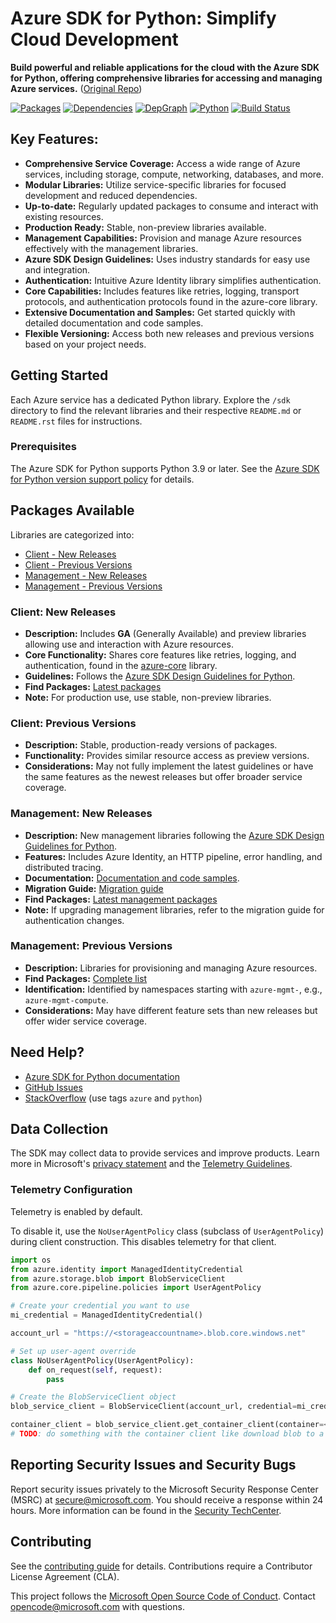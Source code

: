 # Azure SDK for Python: Simplify Cloud Development

**Build powerful and reliable applications for the cloud with the Azure SDK for Python, offering comprehensive libraries for accessing and managing Azure services.**  ([Original Repo](https://github.com/Azure/azure-sdk-for-python))

[![Packages](https://img.shields.io/badge/packages-latest-blue.svg)](https://azure.github.io/azure-sdk/releases/latest/python.html) [![Dependencies](https://img.shields.io/badge/dependency-report-blue.svg)](https://azuresdkartifacts.blob.core.windows.net/azure-sdk-for-python/dependencies/dependencies.html) [![DepGraph](https://img.shields.io/badge/dependency-graph-blue.svg)](https://azuresdkartifacts.blob.core.windows.net/azure-sdk-for-python/dependencies/dependencyGraph/index.html) [![Python](https://img.shields.io/pypi/pyversions/azure-core.svg?maxAge=2592000)](https://pypi.python.org/pypi/azure/) [![Build Status](https://dev.azure.com/azure-sdk/public/_apis/build/status/python/python%20-%20core%20-%20ci?branchName=main)](https://dev.azure.com/azure-sdk/public/_build/latest?definitionId=458&branchName=main)

## Key Features:

*   **Comprehensive Service Coverage:** Access a wide range of Azure services, including storage, compute, networking, databases, and more.
*   **Modular Libraries:** Utilize service-specific libraries for focused development and reduced dependencies.
*   **Up-to-date:** Regularly updated packages to consume and interact with existing resources.
*   **Production Ready:** Stable, non-preview libraries available.
*   **Management Capabilities:** Provision and manage Azure resources effectively with the management libraries.
*   **Azure SDK Design Guidelines:** Uses industry standards for easy use and integration.
*   **Authentication:** Intuitive Azure Identity library simplifies authentication.
*   **Core Capabilities:** Includes features like retries, logging, transport protocols, and authentication protocols found in the azure-core library.
*   **Extensive Documentation and Samples:** Get started quickly with detailed documentation and code samples.
*   **Flexible Versioning:** Access both new releases and previous versions based on your project needs.

## Getting Started

Each Azure service has a dedicated Python library. Explore the `/sdk` directory to find the relevant libraries and their respective `README.md` or `README.rst` files for instructions.

### Prerequisites

The Azure SDK for Python supports Python 3.9 or later.  See the [Azure SDK for Python version support policy](https://github.com/Azure/azure-sdk-for-python/wiki/Azure-SDKs-Python-version-support-policy) for details.

## Packages Available

Libraries are categorized into:

*   [Client - New Releases](#client-new-releases)
*   [Client - Previous Versions](#client-previous-versions)
*   [Management - New Releases](#management-new-releases)
*   [Management - Previous Versions](#management-previous-versions)

### Client: New Releases

*   **Description:** Includes **GA** (Generally Available) and preview libraries allowing use and interaction with Azure resources.
*   **Core Functionality:** Shares core features like retries, logging, and authentication, found in the [azure-core](https://github.com/Azure/azure-sdk-for-python/blob/main/sdk/core/azure-core) library.
*   **Guidelines:** Follows the [Azure SDK Design Guidelines for Python](https://azure.github.io/azure-sdk/python/guidelines/index.html).
*   **Find Packages:** [Latest packages](https://azure.github.io/azure-sdk/releases/latest/index.html#python)
*   **Note:**  For production use, use stable, non-preview libraries.

### Client: Previous Versions

*   **Description:** Stable, production-ready versions of packages.
*   **Functionality:** Provides similar resource access as preview versions.
*   **Considerations:** May not fully implement the latest guidelines or have the same features as the newest releases but offer broader service coverage.

### Management: New Releases

*   **Description:** New management libraries following the [Azure SDK Design Guidelines for Python](https://azure.github.io/azure-sdk/python/guidelines/).
*   **Features:** Includes Azure Identity, an HTTP pipeline, error handling, and distributed tracing.
*   **Documentation:** [Documentation and code samples](https://aka.ms/azsdk/python/mgmt).
*   **Migration Guide:** [Migration guide](https://github.com/Azure/azure-sdk-for-python/blob/main/doc/sphinx/mgmt_quickstart.rst#migration-guide)
*   **Find Packages:** [Latest management packages](https://azure.github.io/azure-sdk/releases/latest/mgmt/python.html)
*   **Note:** If upgrading management libraries, refer to the migration guide for authentication changes.

### Management: Previous Versions

*   **Description:** Libraries for provisioning and managing Azure resources.
*   **Find Packages:** [Complete list](https://azure.github.io/azure-sdk/releases/latest/all/python.html)
*   **Identification:** Identified by namespaces starting with `azure-mgmt-`, e.g., `azure-mgmt-compute`.
*   **Considerations:** May have different feature sets than new releases but offer wider service coverage.

## Need Help?

*   [Azure SDK for Python documentation](https://aka.ms/python-docs)
*   [GitHub Issues](https://github.com/Azure/azure-sdk-for-python/issues)
*   [StackOverflow](https://stackoverflow.com/questions/tagged/azure+python) (use tags `azure` and `python`)

## Data Collection

The SDK may collect data to provide services and improve products. Learn more in Microsoft's [privacy statement](https://go.microsoft.com/fwlink/?LinkID=824704) and the [Telemetry Guidelines](https://azure.github.io/azure-sdk/general_azurecore.html#telemetry-policy).

### Telemetry Configuration

Telemetry is enabled by default.

To disable it, use the `NoUserAgentPolicy` class (subclass of `UserAgentPolicy`) during client construction.  This disables telemetry for that client.

```python
import os
from azure.identity import ManagedIdentityCredential
from azure.storage.blob import BlobServiceClient
from azure.core.pipeline.policies import UserAgentPolicy

# Create your credential you want to use
mi_credential = ManagedIdentityCredential()

account_url = "https://<storageaccountname>.blob.core.windows.net"

# Set up user-agent override
class NoUserAgentPolicy(UserAgentPolicy):
    def on_request(self, request):
        pass

# Create the BlobServiceClient object
blob_service_client = BlobServiceClient(account_url, credential=mi_credential, user_agent_policy=NoUserAgentPolicy())

container_client = blob_service_client.get_container_client(container=<container_name>) 
# TODO: do something with the container client like download blob to a file
```

## Reporting Security Issues and Security Bugs

Report security issues privately to the Microsoft Security Response Center (MSRC) at <secure@microsoft.com>.  You should receive a response within 24 hours.  More information can be found in the [Security TechCenter](https://www.microsoft.com/msrc/faqs-report-an-issue).

## Contributing

See the [contributing guide](https://github.com/Azure/azure-sdk-for-python/blob/main/CONTRIBUTING.md) for details.  Contributions require a Contributor License Agreement (CLA).

This project follows the [Microsoft Open Source Code of Conduct](https://opensource.microsoft.com/codeofconduct/). Contact [opencode@microsoft.com](mailto:opencode@microsoft.com) with questions.